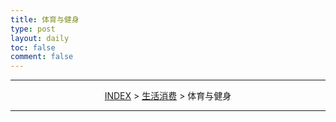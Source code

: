 ```yaml
---
title: 体育与健身
type: post
layout: daily
toc: false
comment: false
---
```

---
<span><center>[INDEX](/gknows/wikimap) > [生活消费](/gknows/生活消费) > 体育与健身</center></span>

---
